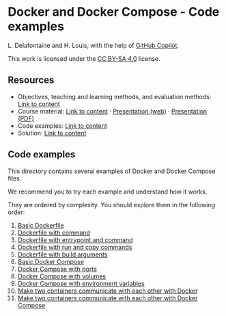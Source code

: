 # Docker and Docker Compose - Code examples

L. Delafontaine and H. Louis, with the help of
[GitHub Copilot](https://github.com/features/copilot).

This work is licensed under the [CC BY-SA 4.0][license] license.

## Resources

- Objectives, teaching and learning methods, and evaluation methods:
  [Link to content](..)
- Course material: [Link to content](../01-course-material/README.md) ·
  [Presentation (web)](https://heig-vd-dai-course.github.io/heig-vd-dai-course/04.01-docker-and-docker-compose/01-course-material/index.html)
  ·
  [Presentation (PDF)](https://heig-vd-dai-course.github.io/heig-vd-dai-course/04.01-docker-and-docker-compose/01-course-material/04.01-docker-and-docker-compose-presentation.pdf)
- Code examples: [Link to content](../02-code-examples/)
- Solution: [Link to content](../03-solution/)

## Code examples

This directory contains several examples of Docker and Docker Compose files.

We recommend you to try each example and understand how it works.

They are ordered by complexity. You should explore them in the following order:

1. [Basic Dockerfile](./01-basic-dockerfile)
2. [Dockerfile with command](./02-dockerfile-with-command)
3. [Dockerfile with entrypoint and command](./03-dockerfile-with-entrypoint-and-command)
4. [Dockerfile with run and copy commands](./04-dockerfile-with-run-and-copy-commands)
5. [Dockerfile with build arguments](./05-dockerfile-with-build-arguments)
6. [Basic Docker Compose](./06-basic-docker-compose)
7. [Docker Compose with ports](./07-docker-compose-with-ports)
8. [Docker Compose with volumes](./08-docker-compose-with-volumes)
9. [Docker Compose with environment variables](./09-docker-compose-with-environment-variables)
10. [Make two containers communicate with each other with Docker](./10-make-two-containers-communicate-with-each-other-with-docker)
11. [Make two containers communicate with each other with Docker Compose](./11-make-two-containers-communicate-with-each-other-with-docker-compose)

[license]:
	https://github.com/heig-vd-dai-course/heig-vd-dai-course/blob/main/LICENSE.md
